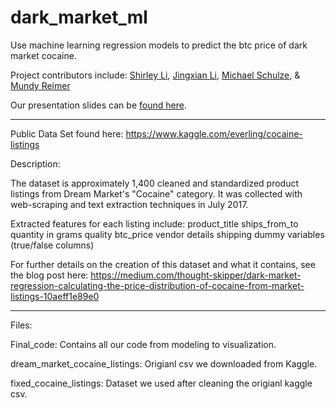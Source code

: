 # dark_market_ml

Use machine learning regression models to predict the btc price of dark market cocaine.

Project contributors include: [Shirley Li](https://www.linkedin.com/in/shirleylixueying/en), [Jingxian Li](https://www.linkedin.com/in/jingxian-li-usf), [Michael Schulze](https://www.linkedin.com/in/michael-a-schulze), & [Mundy Reimer](https://www.linkedin.com/in/mundyreimer)

Our presentation slides can be [found here](https://docs.google.com/presentation/d/12XrkKcPugb9-nEgc47eu7e4JbOcp-BvwI73NWODtj_U/edit?usp=sharing).

---
Public Data Set found here: https://www.kaggle.com/everling/cocaine-listings

Description:  

The dataset is approximately 1,400 cleaned and standardized product listings from Dream Market's "Cocaine" category. It was collected with web-scraping and text extraction techniques in July 2017.

Extracted features for each listing include:
product_title
ships_from_to
quantity in grams
quality
btc_price
vendor details
shipping dummy variables (true/false columns)

For further details on the creation of this dataset and what it contains, see the blog post here: https://medium.com/thought-skipper/dark-market-regression-calculating-the-price-distribution-of-cocaine-from-market-listings-10aeff1e89e0

---
Files:

Final_code: Contains all our code from modeling to visualization.

dream_market_cocaine_listings: Origianl csv we downloaded from Kaggle.

fixed_cocaine_listings: Dataset we used after cleaning the origianl kaggle csv.
